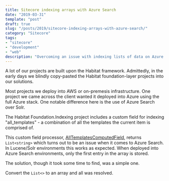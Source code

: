 ```yaml
---
title: Sitecore indexing arrays with Azure Search
date: "2019-03-31"
template: "post"
draft: true
slug: "/posts/2019/sitecore-indexing-arrays-with-azure-search/"
category: "Sitecore"
tags:
- "sitecore"
- "development"
- "web"
description: "Overcoming an issue with indexing lists of data on Azure Search"
---
```

A lot of our projects are built upon the Habitat framework.  Admittedly, in the early days we blindly copy-pasted the Habitat foundation-layer projects into our solutions.

Most projects we deploy into AWS or on-premesis infrastructure.  One project we came across the client wanted it deployed into Azure using the full Azure stack.  One notable difference here is the use of Azure Search over Solr.

The Habitat Foundation.Indexing project includes a custom field for indexing "all_templates" - a combination of all the templates the current item is comprised of.

This custom field processor, [AllTemplatesComputedField](https://github.com/Sitecore/Habitat/blob/release/8.2/src/Foundation/Indexing/code/Infrastructure/Fields/AllTemplatesComputedField.cs#L30-L32), returns `List<string>` which turns out to be an issue when it comes to Azure Search.  In Lucene/Solr environments this works as expected.  When deployed into Azure Search environments, only the first entry in the array is stored.

The solution, though it took some time to find, was a simple one.

Convert the `List<>` to an array and all was resolved.
